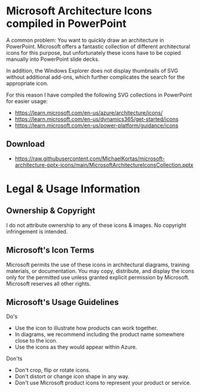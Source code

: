 # Microsoft Architecture Icons compiled in PowerPoint

A common problem: You want to quickly draw an architecture in PowerPoint. Microsoft offers a fantastic collection of different architectural icons for this purpose, but unfortunately these icons have to be copied manually into PowerPoint slide decks. 

In addition, the Windows Explorer does not display thumbnails of SVG without additional add-ons, which further complicates the search for the appropriate icon.

For this reason I have compiled the following SVG collections in PowerPoint for easier usage:

- https://learn.microsoft.com/en-us/azure/architecture/icons/
- https://learn.microsoft.com/en-us/dynamics365/get-started/icons
- https://learn.microsoft.com/en-us/power-platform/guidance/icons

## Download
- https://raw.githubusercontent.com/MichaelKortas/microsoft-architecture-pptx-icons/main/MicrosoftArchitectureIconsCollection.pptx

# Legal & Usage Information

## Ownership & Copyright
I do not attribute ownership to any of these icons & images. No copyright infringement is intended.

## Microsoft's Icon Terms
Microsoft permits the use of these icons in architectural diagrams, training materials, or documentation. You may copy, distribute, and display the icons only for the permitted use unless granted explicit permission by Microsoft. Microsoft reserves all other rights.

## Microsoft's Usage Guidelines

Do's
- Use the icon to illustrate how products can work together.
- In diagrams, we recommend including the product name somewhere close to the icon.
- Use the icons as they would appear within Azure.

Don'ts
- Don't crop, flip or rotate icons.
- Don't distort or change icon shape in any way.
- Don't use Microsoft product icons to represent your product or service.
